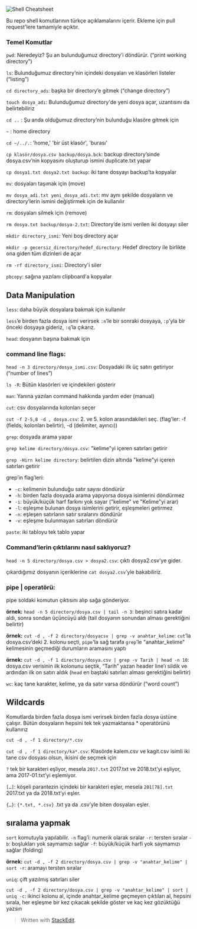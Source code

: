 ﻿
![Shell Cheatsheet](https://images-wixmp-ed30a86b8c4ca887773594c2.wixmp.com/f/05df8cc2-4413-4a7c-93c7-dbf7991b18a7/ddzkgj0-fe2edca4-57ab-4dce-8899-ce94182a9160.png/v1/fill/w_1280,h_449,q_80,strp/shell_cheatsheet_by_markdownimgmn_ddzkgj0-fullview.jpg?token=eyJ0eXAiOiJKV1QiLCJhbGciOiJIUzI1NiJ9.eyJzdWIiOiJ1cm46YXBwOiIsImlzcyI6InVybjphcHA6Iiwib2JqIjpbW3siaGVpZ2h0IjoiPD00NDkiLCJwYXRoIjoiXC9mXC8wNWRmOGNjMi00NDEzLTRhN2MtOTNjNy1kYmY3OTkxYjE4YTdcL2RkemtnajAtZmUyZWRjYTQtNTdhYi00ZGNlLTg4OTktY2U5NDE4MmE5MTYwLnBuZyIsIndpZHRoIjoiPD0xMjgwIn1dXSwiYXVkIjpbInVybjpzZXJ2aWNlOmltYWdlLm9wZXJhdGlvbnMiXX0.VYVfzUImBjcz2_b-_RRdfmOOdZju6u8gKFE-BOtQaD4)

Bu repo shell komutlarının türkçe açıklamalarını içerir. Ekleme için pull request'lere tamamiyle açıktır.

### Temel Komutlar

`pwd`: Neredeyiz? Şu an bulunduğumuz directory’i döndürür. (“print working directory”) 

`ls`: Bulunduğumuz directory’nin içindeki dosyaları ve klasörleri listeler (“listing”)

`cd directory_adı`: başka bir directory’e gitmek (“change directory”)

`touch dosya_adı`: Bulunduğumuz directory'de yeni dosya açar, uzantısını da belirtebiliriz

`cd ..` : Şu anda olduğumuz directory’nin bulunduğu klasöre gitmek için

`~` : home directory

`cd ~/../.`: 'home,' 'bir üst klasör', 'burası'

`cp klasör/dosya.csv backup/dosya.bck`: backup directory’sinde dosya.csv’nin kopyasını oluşturup ismini duplicate.txt yapar

`cp dosya1.txt dosya2.txt backup`: iki tane dosyayı backup’ta kopyalar

`mv`: dosyaları taşımak için (move)

`mv dosya_adi.txt yeni_dosya_adi.txt`: mv aynı şekilde dosyaların ve directory’lerin ismini değiştirmek için de kullanılır

`rm`: dosyaları silmek için (remove)

`rm dosya.txt backup/dosya-2.txt`: Directory’de ismi verilen iki dosyayı siler

`mkdir directory_ismi`: Yeni boş directory açar

`mkdir -p gecersiz_directory/hedef_directory`: Hedef directory ile birlikte ona giden tüm dizinleri de açar

`rm -rf directory_ismi`: Directory'i siler

`pbcopy`: sağına yazılanı clipboard'a kopyalar

## Data Manipulation

`less`: daha büyük dosyalara bakmak için kullanılır

`less`’e birden fazla dosya ismi verirsek `:n`’le bir sonraki dosyaya, `:p`’yla bir önceki dosyaya gideriz, `:q`’la çıkarız.

`head`: dosyanın başına bakmak için

### command line flags:

`head -n 3 directory/dosya_ismi.csv`: Dosyadaki ilk üç satırı getiriyor (“number of lines”)

`ls -R`: Bütün klasörleri ve içindekileri gösterir

`man`: Yanına yazılan command hakkında yardım eder (manual)

`cut`: csv dosyalarında kolonları seçer

`cut -f 2-5,8 -d , dosya.csv`: 2. ve 5. kolon arasındakileri seç. (flag'ler: -f (fields, kolonları belirtir), -d (delimiter, ayırıcı))

`grep`: dosyada arama yapar

`grep kelime directory/dosya.csv`: "kelime"yi içeren satırları getirir

`grep -Hirn kelime directory`: belirtilen dizin altında "kelime"yi içeren satırları getirir

grep’in flag’leri:

-   `-c`: kelimenin bulunduğu satır sayısı döndürür
-   `-h`: birden fazla dosyada arama yapıyorsa dosya isimlerini döndürmez
-   `-i`: büyük/küçük harf farkını yok sayar ("kelime" ve "Kelime"yi arar)
-   `-l`: eşleşme bulunan dosya isimlerini getirir, eşleşmeleri getirmez
-   `-n`: eşleşen satırların satır sıralarını döndürür
-   `-v`: eşleşme bulunmayan satırları döndürür

`paste`: iki tabloyu tek tablo yapar

### Command’lerin çıktılarını nasıl saklıyoruz?

`head -n 5 directory/dosya.csv > dosya2.csv`: çıktı dosya2.csv’ye gider.

çıkardığımız dosyanın içeriklerine `cat dosya2.csv`’yle bakabiliriz.

### pipe | operatörü:

pipe soldaki komutun çıktısını alıp sağa gönderiyor.

**örnek:** `head -n 5 directory/dosya.csv | tail -n 3`: beşinci satıra kadar aldı, sonra sondan üçüncüyü aldı (tail dosyanın sonundan alması gerektiğini belirtir)

**örnek:** `cut -d , -f 2 directory/dosyacsv | grep -v anahtar_kelime`:  `cut`’la dosya.csv’deki 2. kolonu seçti, `pipe`'la sağ tarafa `grep`’le "anahtar_kelime" kelimesinin geçmediği durumların aramasını yaptı

**örnek:** `cut -d , -f 1 directory/dosya.csv | grep -v Tarih | head -n 10`: dosya.csv verisinin ilk kolonunu seçtik, “Tarih” yazan header line’ı sildik ve ardından ilk on satırı aldık (`head` en baştaki satırları alması gerektiğini belirtir)

`wc`: kaç tane karakter, kelime, ya da satır varsa döndürür (“word count”)

## Wildcards

Komutlarda birden fazla dosya ismi verirsek birden fazla dosya üstüne çalışır. Bütün dosyaların hepsini tek tek yazmaktansa * operatörünü kullanırız 

    cut -d , -f 1 directory/*.csv

`cut -d , -f 1 directory/ka*.csv`: Klasörde kalem.csv ve kagit.csv isimli iki tane csv dosyası olsun, ikisini de seçmek için

`?` tek bir karakteri eşliyor, mesela `201?.txt` 2017.txt ve 2018.txt’yi eşliyor, ama 2017-01.txt’yi eşlemiyor.

`[…]`: köşeli parantezin içindeki bir karakteri eşler, mesela `201[78].txt` 2017.txt ya da 2018.txt’yi eşler.

`{…}`: `{*.txt, *.csv}` .txt ya da .csv’yle biten dosyaları eşler.

## sıralama yapmak
`sort` komutuyla yapılabilir.
`-n` flag’i: numerik olarak sıralar
`-r`: tersten sıralar
`-b`: boşlukları yok saymamızı sağlar
`-f`: büyük/küçük harfi yok saymamızı sağlar (folding)

**örnek:** `cut -d , -f 2 directory/dosya.csv | grep -v "anahtar_kelime" | sort -r`: aramayı tersten sıralar

`uniq`: çift yazılmış satırları siler

`cut -d , -f 2 directory/dosya.csv | grep -v "anahtar_kelime" | sort | uniq -c`: ikinci kolonu al, içinde anahtar_kelime geçmeyen çıktıları al, hepsini sırala, her eşleşme bir kez çıkacak şekilde göster ve kaç kez gözüktüğü yazsın

> Written with [StackEdit](https://stackedit.io/).
